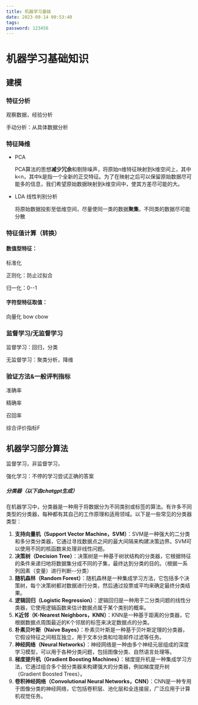 ```yaml
---
title: 机器学习基础
date: 2023-09-14 00:53:40
tags:
password: 123456
---
```

# 机器学习基础知识

## 建模

### 特征分析

观察数据，经验分析

手动分析：从具体数据分析

### 特征降维

- PCA 

  PCA算法的思想**减少冗余**和剔除噪声，将原始n维特征映射到k维空间上，其中k<n，其中k是指一个全新的正交特征。为了在映射之后可以保留原始数据尽可能多的信息，我们希望原始数据映射到k维空间中，使其方差尽可能的大。

- LDA 线性判别分析

  将原始数据投影至低维空间，尽量使同一类的数据**聚集**，不同类的数据尽可能分散

### 特征值计算（转换）

#### 数值型特征：

标准化

正则化：防止过拟合

归一化：0--1

#### 字符型特征取值：

向量化 bow cbow

### 监督学习/无监督学习

监督学习：回归，分类

无监督学习：聚类分析，降维

### 验证方法&一般评判指标

准确率

精确率

召回率

综合评价指标F

## 机器学习部分算法

监督学习，非监督学习，

强化学习：不停的学习尝试正确的答案

##### 分类器（以下由chatgpt生成）

在机器学习中，分类器是一种用于将数据分为不同类别或标签的算法。有许多不同类型的分类器，每种都有其自己的工作原理和适用领域。以下是一些常见的分类器类型：

1. **支持向量机（Support Vector Machine，SVM）**：SVM是一种强大的二分类和多分类分类器，它通过寻找数据点之间的最大间隔来构建决策边界。SVM可以使用不同的核函数来处理非线性问题。
2. **决策树（Decision Tree）**：决策树是一种基于树状结构的分类器，它根据特征的条件来递归地将数据集分成不同的子集，最终达到分类的目的。（根据一系列因素（变量）进行判断--分类）
3. **随机森林（Random Forest）**：随机森林是一种集成学习方法，它包括多个决策树，每个决策树都对数据进行分类，然后通过投票或平均来确定最终分类结果。
4. **逻辑回归（Logistic Regression）**：逻辑回归是一种用于二分类问题的线性分类器，它使用逻辑函数来估计数据点属于某个类别的概率。
5. **K近邻（K-Nearest Neighbors，KNN）**：KNN是一种基于距离的分类器，它根据数据点周围最近的K个邻居的标签来决定数据点的分类。
6. **朴素贝叶斯（Naive Bayes）**：朴素贝叶斯是一种基于贝叶斯定理的分类器，它假设特征之间相互独立，用于文本分类和垃圾邮件过滤等任务。
7. **神经网络（Neural Networks）**：神经网络是一种由多个神经元层组成的深度学习模型，可以用于各种分类问题，包括图像分类、自然语言处理等。
8. **梯度提升机（Gradient Boosting Machines）**：梯度提升机是一种集成学习方法，它通过组合多个弱分类器来构建强大的分类器，例如梯度提升树（Gradient Boosted Trees）。
9. **卷积神经网络（Convolutional Neural Networks，CNN）**：CNN是一种专用于图像分类的神经网络，它包括卷积层、池化层和全连接层，广泛应用于计算机视觉任务。